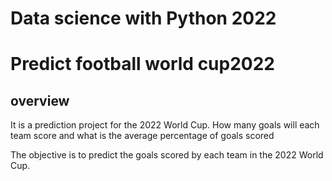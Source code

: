 # Data science with Python 2022 #

# Predict football world cup2022 

## overview
It is a prediction project for the 2022 World Cup. How many goals will each team score and what is the average percentage of goals scored

The objective is to predict the goals scored by each team in the 2022 World Cup.


